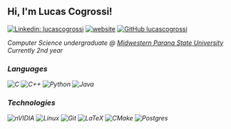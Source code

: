 <h2> Hi, I'm Lucas Cogrossi! </h2>

[![Linkedin: lucascogrossi](https://img.shields.io/badge/-lucascogrossi-black?style=flat-square&logo=Linkedin&logoColor=white&link=https://www.linkedin.com/in/lucascogrossi/)](https://www.linkedin.com/in/lucascogrossi/)
[![website](https://img.shields.io/badge/website-binformational)](https://lucascogrossi.github.io/)
[![GitHub lucascogrossi](https://img.shields.io/github/followers/lucascogrossi?label=follow&style=social)](https://www.github.com/lucascogrossi)

<p><em>Computer Science undergraduate @ <a href="http://www3.unicentro.br">Midwestern Parana State University</a> Currently 2nd year

### Languages

![C](https://img.shields.io/badge/c-000000.svg?style=for-the-badge&logo=c&logoColor=blue)
![C++](https://img.shields.io/badge/c++-000000.svg?style=for-the-badge&logo=c%2B%2B&logoColor=blue)
![Python](https://img.shields.io/badge/python-000000?style=for-the-badge&logo=python&logoColor=ffdd54)
![Java](https://img.shields.io/badge/java-000000.svg?style=for-the-badge&logo=openjdk&logoColor=red)

### Technologies

![nVIDIA](https://img.shields.io/badge/cuda-000000.svg?style=for-the-badge&logo=nVIDIA&logoColor=green)
![Linux](https://img.shields.io/badge/Linux-000000?style=for-the-badge&logo=linux&logoColor=WHITE)
![Git](https://img.shields.io/badge/git-000000.svg?style=for-the-badge&logo=git&logoColor=red)
![LaTeX](https://img.shields.io/badge/latex-000000.svg?style=for-the-badge&logo=latex&logoColor=white)
![CMake](https://img.shields.io/badge/CMake-000000.svg?style=for-the-badge&logo=cmake&logoColor=grey)
![Postgres](https://img.shields.io/badge/postgres-000000.svg?style=for-the-badge&logo=postgresql&logoColor=white)

